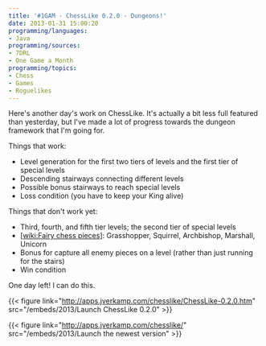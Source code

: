 ```yaml
---
title: '#1GAM - ChessLike 0.2.0 - Dungeons!'
date: 2013-01-31 15:00:20
programming/languages:
- Java
programming/sources:
- 7DRL
- One Game a Month
programming/topics:
- Chess
- Games
- Roguelikes
---
```

Here's another day's work on ChessLike. It's actually a bit less full featured than yesterday, but I've made a lot of progress towards the dungeon framework that I'm going for.

<!--more-->

Things that work:

* Level generation for the first two tiers of levels and the first tier of special levels
* Descending stairways connecting different levels
* Possible bonus stairways to reach special levels
* Loss condition (you have to keep your King alive)

Things that don't work yet:

* Third, fourth, and fifth tier levels; the second tier of special levels
* [[wiki:Fairy chess pieces]](): Grasshopper, Squirrel, Archbishop, Marshall, Unicorn
* Bonus for capture all enemy pieces on a level (rather than just running for the stairs)
* Win condition


One day left! I can do this.

{{< figure link="http://apps.jverkamp.com/chesslike/ChessLike-0.2.0.htm" src="/embeds/2013/Launch ChessLike 0.2.0" >}}

{{< figure link="http://apps.jverkamp.com/chesslike/" src="/embeds/2013/Launch the newest version" >}}
